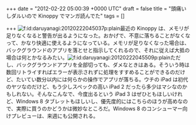 
+++
date = "2012-02-22 05:00:39 +0000 UTC"
draft = false
title = "頭痛いしダルいので Kinoppy でマンガ読んでた"
tags = []

+++
<img src="http://cdn-ak.f.st-hatena.com/images/fotolife/d/daruyanagi/20120222/20120222045037.png" alt="f:id:daruyanagi:20120222045037p:plain" title="f:id:daruyanagi:20120222045037p:plain" class="hatena-fotolife"/>最近の Kinoppy は、メモリが足りなくなると警告が出るようになった。おかげで、不意に落ちることがなくなって、かなり快適に使えるようになっている。メモリが足りなくなった場合は、バックグラウンドのアプリを落とせと指示してくれるので、それに従えば大抵の場合は何とかなるみたい。<img src="http://cdn-ak.f.st-hatena.com/images/fotolife/d/daruyanagi/20120222/20120222045509.png" alt="f:id:daruyanagi:20120222045509p:plain" title="f:id:daruyanagi:20120222045509p:plain" class="hatena-fotolife"/>ただし、バックグラウンドアプリを全部切っても、ダメなときはある。そういう時は数回リトライすればエラーが表示されずに処理をすすめることができるのだけど、たいてい数分以内には何らかの操作でアプリが落ちる。ウチの iPad は初代のヤツなのだけど、もう少しスペックの高い iPad 2 だったら多少はマシなのかもしれない。そんなこんなで、今度出るという iPad 3 はぜひともほしいけれど、Windows 8 タブレットもほしいし、優先度的にはこちらのほうが高めなので、実際に買うのかどうかは微妙なところだ。Windows 8 のコンシューマー向けプレビューは、来週にも公開される。


